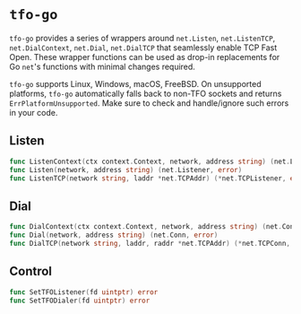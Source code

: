 # `tfo-go`

`tfo-go` provides a series of wrappers around `net.Listen`, `net.ListenTCP`, `net.DialContext`, `net.Dial`, `net.DialTCP` that seamlessly enable TCP Fast Open. These wrapper functions can be used as drop-in replacements for Go `net`'s functions with minimal changes required.

`tfo-go` supports Linux, Windows, macOS, FreeBSD. On unsupported platforms, `tfo-go` automatically falls back to non-TFO sockets and returns `ErrPlatformUnsupported`. Make sure to check and handle/ignore such errors in your code.

## Listen

```go
func ListenContext(ctx context.Context, network, address string) (net.Listener, error)
func Listen(network, address string) (net.Listener, error)
func ListenTCP(network string, laddr *net.TCPAddr) (*net.TCPListener, error)
```

## Dial

```go
func DialContext(ctx context.Context, network, address string) (net.Conn, error)
func Dial(network, address string) (net.Conn, error)
func DialTCP(network string, laddr, raddr *net.TCPAddr) (*net.TCPConn, error)
```

## Control

```go
func SetTFOListener(fd uintptr) error
func SetTFODialer(fd uintptr) error
```
